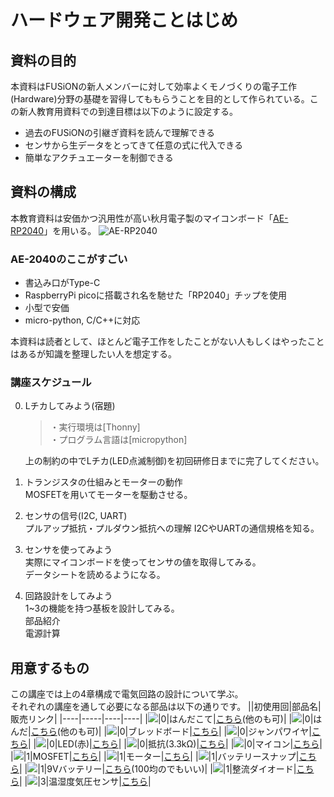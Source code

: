 # ハードウェア開発ことはじめ

## 資料の目的

本資料はFUSiONの新人メンバーに対して効率よくモノづくりの電子工作(Hardware)分野の基礎を習得してももらうことを目的として作られている。この新人教育用資料での到達目標は以下のように設定する。

* 過去のFUSiONの引継ぎ資料を読んで理解できる
* センサから生データをとってきて任意の式に代入できる
* 簡単なアクチュエーターを制御できる

## 資料の構成

本教育資料は安価かつ汎用性が高い秋月電子製のマイコンボード「[AE-RP2040](https://akizukidenshi.com/catalog/g/gK-17542/)」を用いる。
![AE-RP2040](https://akizukidenshi.com/img/goods/C/K-17542.jpg)

### AE-2040のここがすごい

* 書込み口がType-C
* RaspberryPi picoに搭載され名を馳せた「RP2040」チップを使用
* 小型で安価
* micro-python, C/C++に対応

本資料は読者として、ほとんど電子工作をしたことがない人もしくはやったことはあるが知識を整理したい人を想定する。

### 講座スケジュール

0. Lチカしてみよう(宿題)  
    >・実行環境は[Thonny]  
    >・プログラム言語は[micropython]

    上の制約の中でLチカ(LED点滅制御)を初回研修日までに完了してください。

1. トランジスタの仕組みとモーターの動作  
    MOSFETを用いてモーターを駆動させる。

2. センサの信号(I2C, UART)  
    プルアップ抵抗・プルダウン抵抗への理解
    I2CやUARTの通信規格を知る。

3. センサを使ってみよう  
    実際にマイコンボードを使ってセンサの値を取得してみる。  
    データシートを読めるようになる。

4. 回路設計をしてみよう  
    1~3の機能を持つ基板を設計してみる。  
    部品紹介  
    電源計算

## 用意するもの

この講座では上の4章構成で電気回路の設計について学ぶ。  
それぞれの講座を通して必要になる部品は以下の通りです。
||初使用回|部品名|販売リンク|
|----|-----|----|----|
|![](https://m.media-amazon.com/images/I/51Olo38hQtL._AC_SX679_.jpg)|0|はんだこて|[こちら](https://www.amazon.co.jp/%E7%99%BD%E5%85%89-HAKKO-FX600-02-%E3%83%80%E3%82%A4%E3%83%A4%E3%83%AB%E5%BC%8F%E6%B8%A9%E5%BA%A6%E5%88%B6%E5%BE%A1%E3%81%AF%E3%82%93%E3%81%A0%E3%81%93%E3%81%A6-FX600/dp/B006MQD7M4/ref=sr_1_1?crid=2ESSF447QFZTB&keywords=hakko+%E3%81%AF%E3%82%93%E3%81%A0%E3%81%93%E3%81%A6+fx600-02&qid=1681710452&sprefix=hakko+%E3%81%AF%E3%82%93%E3%81%A0%E3%81%93%E3%81%A6%2Caps%2C381&sr=8-1)(他のも可)|
|![](https://akizukidenshi.com/img/goods/C/T-02594.jpg)|0|はんだ|[こちら](https://akizukidenshi.com/catalog/g/gT-02594/)(他のも可)|
|![](https://akizukidenshi.com/img/goods/C/P-05294.jpg)|0|ブレッドボード|[こちら](https://akizukidenshi.com/catalog/g/gP-05294/)|
|![](https://akizukidenshi.com/img/goods/2/C-15869.jpg)|0|ジャンパワイヤ|[こちら](https://akizukidenshi.com/catalog/g/gC-15869/)|
|![](https://akizukidenshi.com/img/goods/C/I-12687.jpg)|0|LED(赤)|[こちら](https://akizukidenshi.com/catalog/g/gI-12687/)|
|![](https://akizukidenshi.com/img/goods/C/R-25332.jpg)|0|抵抗(3.3kΩ)|[こちら](https://akizukidenshi.com/catalog/g/gR-25332/)|
|![](https://akizukidenshi.com/img/goods/C/K-17542.jpg)|0|マイコン|[こちら](https://akizukidenshi.com/catalog/g/gK-17542/)|
|![](https://akizukidenshi.com/img/goods/4/I-02414.JPG)|1|MOSFET|[こちら](https://akizukidenshi.com/catalog/g/gI-02414/)|
|![](https://akizukidenshi.com/img/goods/L/P-09169.jpg)|1|モーター|[こちら](https://akizukidenshi.com/catalog/g/gP-09169/)|
|![](https://akizukidenshi.com/img/goods/C/P-00452.png)|1|バッテリースナップ|[こちら](https://akizukidenshi.com/catalog/g/gP-00452/)|
|![](https://akizukidenshi.com/img/goods/C/B-03257.jpg)|1|9Vバッテリー|[こちら](https://akizukidenshi.com/catalog/g/gB-03257/)(100均のでもいい)|
|![](https://akizukidenshi.com/img/goods/C/I-02228.jpg)|1|整流ダイオード|[こちら](https://akizukidenshi.com/catalog/g/gI-02228/)|
|![](https://akizukidenshi.com/img/goods/C/K-09421.jpg)|3|温湿度気圧センサ|[こちら](https://akizukidenshi.com/catalog/g/gK-09421/)|